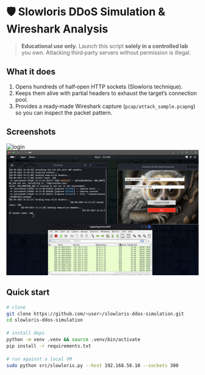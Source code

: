 # 🛡️ Slowloris DDoS Simulation & Wireshark Analysis

> **Educational use only.** Launch this script **solely in a controlled lab** you own. Attacking third‑party servers without permission is illegal.

## What it does
1. Opens hundreds of half‑open HTTP sockets (Slowloris technique).  
2. Keeps them alive with partial headers to exhaust the target’s connection pool.  
3. Provides a ready‑made Wireshark capture (`pcap/attack_sample.pcapng`) so you can inspect the packet pattern.

## Screenshots
<img src="1.png" width="700" alt="login">
<img src="2.png" width="700" alt="dashboard">

## Quick start

```bash
# clone
git clone https://github.com/<user>/slowloris-ddos-simulation.git
cd slowloris-ddos-simulation

# install deps
python -m venv .venv && source .venv/bin/activate
pip install -r requirements.txt

# run against a local VM
sudo python src/slowloris.py --host 192.168.56.10 --sockets 300
